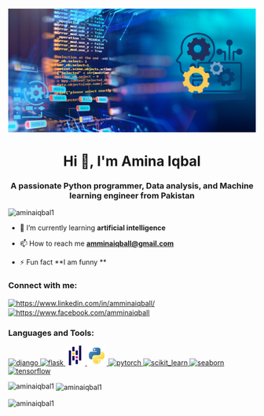 ![logo](https://github.com/aminaiqbal1/aminaiqbal/blob/main/Untitled%20design.png)


<h1 align="center">Hi 👋, I'm Amina Iqbal</h1>
<h3 align="center">A passionate Python programmer, Data analysis, and Machine learning engineer from Pakistan</h3>

<p align="left"> <img src="https://komarev.com/ghpvc/?username=aminaiqbal1&label=Profile%20views&color=0e75b6&style=flat" alt="aminaiqbal1" /> </p>

- 🌱 I’m currently learning **artificial intelligence**

- 📫 How to reach me **amminaiqball@gmail.com**

- ⚡ Fun fact **I am funny **

<h3 align="left">Connect with me:</h3>
<p align="left">
<a href="https://linkedin.com/in/https://www.linkedin.com/in/amminaiqball/" target="blank"><img align="center" src="https://raw.githubusercontent.com/rahuldkjain/github-profile-readme-generator/master/src/images/icons/Social/linked-in-alt.svg" alt="https://www.linkedin.com/in/amminaiqball/" height="30" width="40" /></a>
<a href="https://fb.com/https://www.facebook.com/amminaiqball" target="blank"><img align="center" src="https://raw.githubusercontent.com/rahuldkjain/github-profile-readme-generator/master/src/images/icons/Social/facebook.svg" alt="https://www.facebook.com/amminaiqball" height="30" width="40" /></a>
</p>

<h3 align="left">Languages and Tools:</h3>
<p align="left"> <a href="https://www.djangoproject.com/" target="_blank" rel="noreferrer"> <img src="https://cdn.worldvectorlogo.com/logos/django.svg" alt="django" width="40" height="40"/> </a> <a href="https://flask.palletsprojects.com/" target="_blank" rel="noreferrer"> <img src="https://www.vectorlogo.zone/logos/pocoo_flask/pocoo_flask-icon.svg" alt="flask" width="40" height="40"/> </a> <a href="https://pandas.pydata.org/" target="_blank" rel="noreferrer"> <img src="https://raw.githubusercontent.com/devicons/devicon/2ae2a900d2f041da66e950e4d48052658d850630/icons/pandas/pandas-original.svg" alt="pandas" width="40" height="40"/> </a> <a href="https://www.python.org" target="_blank" rel="noreferrer"> <img src="https://raw.githubusercontent.com/devicons/devicon/master/icons/python/python-original.svg" alt="python" width="40" height="40"/> </a> <a href="https://pytorch.org/" target="_blank" rel="noreferrer"> <img src="https://www.vectorlogo.zone/logos/pytorch/pytorch-icon.svg" alt="pytorch" width="40" height="40"/> </a> <a href="https://scikit-learn.org/" target="_blank" rel="noreferrer"> <img src="https://upload.wikimedia.org/wikipedia/commons/0/05/Scikit_learn_logo_small.svg" alt="scikit_learn" width="40" height="40"/> </a> <a href="https://seaborn.pydata.org/" target="_blank" rel="noreferrer"> <img src="https://seaborn.pydata.org/_images/logo-mark-lightbg.svg" alt="seaborn" width="40" height="40"/> </a> <a href="https://www.tensorflow.org" target="_blank" rel="noreferrer"> <img src="https://www.vectorlogo.zone/logos/tensorflow/tensorflow-icon.svg" alt="tensorflow" width="40" height="40"/> </a> </p>

<p><img align="left" src="https://github-readme-stats.vercel.app/api/top-langs?username=aminaiqbal1&show_icons=true&locale=en&layout=compact" alt="aminaiqbal1" /></p>

<p>&nbsp;<img align="center" src="https://github-readme-stats.vercel.app/api?username=aminaiqbal1&show_icons=true&locale=en" alt="aminaiqbal1" /></p>

<p><img align="center" src="https://github-readme-streak-stats.herokuapp.com/?user=aminaiqbal1&" alt="aminaiqbal1" /></p>
